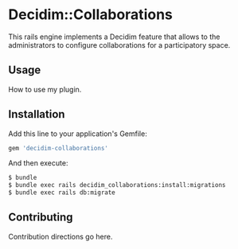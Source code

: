 # Decidim::Collaborations
This rails engine implements a Decidim feature that allows to the administrators to
configure collaborations for a participatory space.

## Usage
How to use my plugin.

## Installation
Add this line to your application's Gemfile:

```ruby
gem 'decidim-collaborations'
```

And then execute:
```bash
$ bundle
$ bundle exec rails decidim_collaborations:install:migrations
$ bundle exec rails db:migrate
```

## Contributing
Contribution directions go here.
